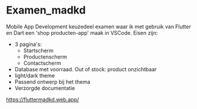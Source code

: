 # Examen_madkd

Mobile App Development keuzedeel examen waar ik met gebruik van Flutter en Dart een 'shop producten-app' maak in VSCode.
Eisen zijn: 
 * 3 pagina's:
    - Startscherm
    - Productenscherm
    - Contactscherm
 * Database met voorraad. Out of stock: product onzichtbaar
 * light/dark theme
 * Passend ontwerp bij het thema
 * Verzorgde documentatie
   
https://fluttermadkd.web.app/
